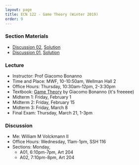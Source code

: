 ```yaml
---
layout: page
title: ECN 122 - Game Theory (Winter 2019)
order: 9
---
```



### Section Materials
* [Discussion 02](Discussion02.pdf), [Solution](Discussion02_sol.pdf)
* [Discussion 01](Discussion01.pdf), [Solution](Discussion01_sol.pdf)


### Lecture
* Instructor: Prof Giacomo Bonanno
* Time and Place: MWF, 10-10:50am, Wellman Hall 2
* Office Hours: Thursday, 10:30am-12pm, 2-3:30pm
* Textbook: [Game Theory](http://faculty.econ.ucdavis.edu/faculty/bonanno/GT_Book.html) by Giacomo Bonanno (it's freeeee)
* Midterm 1: Friday, February 1
* Midterm 2: Friday, February 15
* Midterm 3: Friday, March 8
* Final Exam: Thursday, March 21, 1-3pm


### Discussion
* Me: William M Volckmann II
* Office Hours: Wednesday, 11am-1pm, SSH 116
* Sections: Monday,
  * A01, 6:10pm-7pm, Art 204
  * A02, 7:10pm-8pm, Art 204
